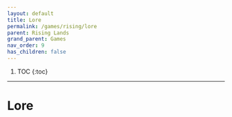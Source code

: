 ```yaml
---
layout: default
title: Lore
permalink: /games/rising/lore
parent: Rising Lands
grand_parent: Games
nav_order: 9
has_children: false
---
```


1. TOC
{:toc}

--------------------------------------------------------------------------------

# Lore

